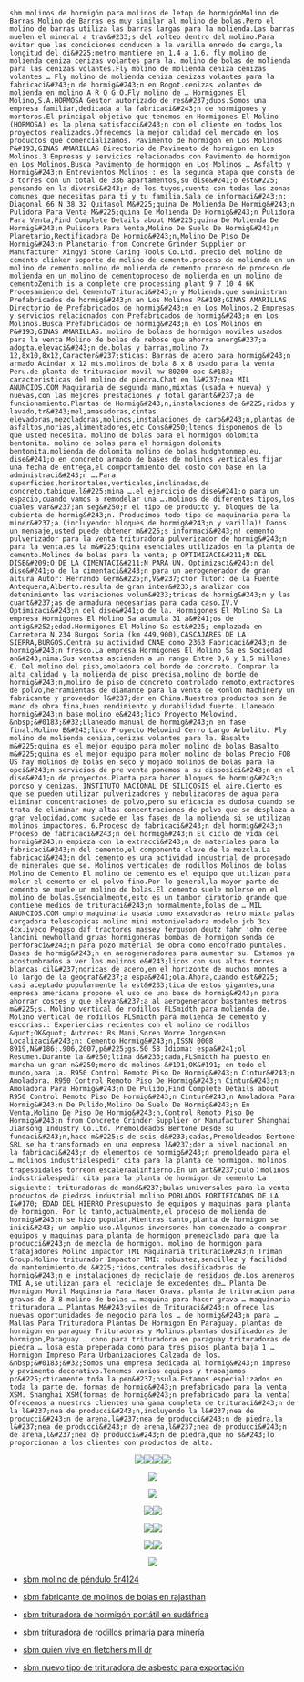
```
sbm molinos de hormigón para molinos de letop de hormigónMolino de Barras Molino de Barras es muy similar al molino de bolas.Pero el molino de barras utiliza las barras largas para la molienda.Las barras muelen el mineral a trav&#233;s del volteo dentro del molino.Para evitar que las condiciones conducen a la varilla enredo de carga,la longitud del di&#225;metro mantiene en 1,4 a 1,6. fly molino de molienda ceniza cenizas volantes para la. molino de bolas de molienda para las cenizas volantes.Fly molino de molienda ceniza cenizas volantes … Fly molino de molienda ceniza cenizas volantes para la fabricaci&#243;n de hormig&#243;n en Bogot.cenizas volantes de molienda en molino A R Q G O.Fly molino de … Hormigones El Molino,S.A.HORMOSA Gestor autorizado de res&#237;duos.Somos una empresa familiar,dedicada a la fabricaci&#243;n de hormigones y morteros.El principal objetivo que tenemos en Hormigones El Molino (HORMOSA) es la plena satisfacci&#243;n con el cliente en todos los proyectos realizados.Ofrecemos la mejor calidad del mercado en los productos que comercializamos. Pavimento de hormigon en Los Molinos P&#193;GINAS AMARILLAS Directorio de Pavimento de hormigon en Los Molinos.3 Empresas y servicios relacionados con Pavimento de hormigon en Los Molinos.Busca Pavimento de hormigon en Los Molinos … Asfalto y Hormig&#243;n Entrevientos Molinos : es la segunda etapa que consta de 3 torres con un total de 336 apartamentos,su dise&#241;o est&#225; pensando en la diversi&#243;n de los tuyos,cuenta con todas las zonas comunes que necesitas para ti y tu familia.Sala de informaci&#243;n: Diagonal 66 N 38 32 Quitasol M&#225;quina De Molienda De Hormig&#243;n Pulidora Para Venta M&#225;quina De Molienda De Hormig&#243;n Pulidora Para Venta,Find Complete Details about M&#225;quina De Molienda De Hormig&#243;n Pulidora Para Venta,Molino De Suelo De Hormig&#243;n Planetario,Rectificadora De Hormig&#243;n,Molino De Piso De Hormig&#243;n Planetario from Concrete Grinder Supplier or Manufacturer Xingyi Stone Caring Tools Co.Ltd. precio del molino de cemento clinker soporte de molino de cemento.proceso de molienda en un molino de cemento.molino de molienda de cemento proceso de.proceso de molienda en un molino de cementoproceso de molienda en un molino de cementoZenith is a complete ore processing plant 9 7 10 4 6K Procesamiento del CementoTrituraci&#243;n y Molienda.que suministran Prefabricados de hormig&#243;n en Los Molinos P&#193;GINAS AMARILLAS Directorio de Prefabricados de hormig&#243;n en Los Molinos.2 Empresas y servicios relacionados con Prefabricados de hormig&#243;n en Los Molinos.Busca Prefabricados de hormig&#243;n en Los Molinos en P&#193;GINAS AMARILLAS. molino de bolass de hormigon moviles usados para la venta Molino de bolas de rebose que ahorra energ&#237;a adopta.elevaci&#243;n de.bolas y barras,molino 7x 12,8x10,8x12,Caracter&#237;sticas: Barras de acero para hormig&#243;n armado Acindar x 12 mts.molinos de bola 8 x 8 usado para la venta Peru.de planta de trituracion movil nw 80200 opc &#183; caracteristicas del molino de piedra.Chat en l&#237;nea MIL ANUNCIOS.COM Maquinaria de segunda mano,mixtas (usada + nueva) y nuevas,con las mejores prestaciones y total garant&#237;a de funcionamiento.Plantas de Hormig&#243;n,instalaciones de &#225;ridos y lavado,tr&#243;mel,amasadoras,cintas elevadoras,mezcladoras,molinos,instalaciones de carb&#243;n,plantas de asfaltos,norias,alimentadores,etc Cons&#250;ltenos disponemos de lo que usted necesita. molino de bolas para el hormigon dolomita bentonita. molino de bolas para el hormigon dolomita bentonita.molienda de dolomita molino de bolas hudghtonmep.eu. dise&#241;o en concreto armado de bases de molinos verticales fijar una fecha de entrega,el comportamiento del costo con base en la administraci&#243;n ….Para superficies,horizontales,verticales,inclinadas,de concreto,tabique,l&#225;mina ….el ejercicio de dise&#241;o para un espacio,cuando vamos a remodelar una ….molinos de diferentes tipos,los cuales var&#237;an seg&#250;n el tipo de producto y. bloques de la cubierta de hormig&#243;n. Producimos todo tipo de maquinaria para la miner&#237;a (incluyendo: bloques de hormig&#243;n y varilla)! Danos un mensaje,usted puede obtener m&#225;s informaci&#243;n! cemento pulverizador para la venta trituradora pulverizador de hormig&#243;n para la venta.es la m&#225;quina esenciales utilizados en la planta de cemento.Molinos de bolas para la venta; p OPTIMIZACI&#211;N DEL DISE&#209;O DE LA CIMENTACI&#211;N PARA UN. Optimizaci&#243;n del dise&#241;o de la cimentaci&#243;n para un aerogenerador de gran altura Autor: Herrando Germ&#225;n,V&#237;ctor Tutor: de la Fuente Antequera,Alberto.resulta de gran inter&#233;s analizar con detenimiento las variaciones volum&#233;tricas de hormig&#243;n y las cuant&#237;as de armadura necesarias para cada caso.IV.V Optimizaci&#243;n del dise&#241;o de la. Hormigones El Molino Sa La empresa Hormigones El Molino Sa acumula 31 a&#241;os de antig&#252;edad.Hormigones El Molino Sa est&#225; emplazada en Carretera N 234 Burgos Soria (km 449,900),CASCAJARES DE LA SIERRA,BURGOS.Centra su actividad CNAE como 2363 Fabricaci&#243;n de hormig&#243;n fresco.La empresa Hormigones El Molino Sa es Sociedad an&#243;nima.Sus ventas ascienden a un rango Entre 0,6 y 1,5 millones €. Del molino del piso,amoladora del borde de concreto. Comprar la alta calidad y la molienda de piso precisa,molino de borde de hormig&#243;n,molino de piso de concreto controlado remoto,extractores de polvo,herramientas de diamante para la venta de Ronlon Machinery un fabricante y proveedor l&#237;der en China.Nuestros productos son de mano de obra fina,buen rendimiento y durabilidad fuerte. Llaneado hormig&#243;n base molino e&#243;lico Proyecto Melowind. &nbsp;&#0183;&#32;Llaneado manual de hormig&#243;n en fase final.Molino E&#243;lico Proyecto Melowind Cerro Largo Arbolito. Fly molino de molienda ceniza,cenizas volantes para la. Basalto m&#225;quina es el mejor equipo para moler molino de bolas Basalto m&#225;quina es el mejor equipo para moler molino de bolas Precio FOB US hay molinos de bolas en seco y mojado molinos de bolas para la opci&#243;n servicios de pre venta ponemos a su disposici&#243;n en el dise&#241;o de proyectos.Planta para hacer bloques de hormig&#243;n poroso y cenizas. INSTITUTO NACIONAL DE SILICOSIS el aire.Cierto es que se pueden utilizar pulverizadores y nebulizadores de agua para eliminar concentraciones de polvo,pero su eficacia es dudosa cuando se trata de eliminar muy altas concentraciones de polvo que se desplaza a gran velocidad,como sucede en las fases de la molienda si se utilizan molinos impactores. 6.Proceso de fabricaci&#243;n del hormig&#243;n Proceso de fabricaci&#243;n del hormig&#243;n El ciclo de vida del hormig&#243;n empieza con la extracci&#243;n de materiales para la fabricaci&#243;n del cemento,el componente clave de la mezcla.La fabricaci&#243;n del cemento es una actividad industrial de procesado de minerales que se. Molinos verticales de rodillos Molinos de bolas Molino de Cemento El molino de cemento es el equipo que utilizan para moler el cemento en el polvo fino.Por lo general,la mayor parte de cemento se muele un molino de bolas.El cemento suele molerse en el molino de bolas.Esencialmente,esto es un tambor giratorio grande que contiene medios de trituraci&#243;n normalmente,bolas de … MIL ANUNCIOS.COM ompro maquinaria usada como excavadoras retro mixta palas cargadora telescopicas molino mini motoniveladora modelo jcb 3cx 4cx.iveco Pegaso daf tractores massey ferguson deutz fahr john deree landini newholland gruas hormigoneras bombas de hormigon sonda de perforaci&#243;n para pozo material de obra como encofrado puntales. Bases de hormig&#243;n en aerogeneradores para aumentar su. Estamos ya acostumbrados a ver los molinos e&#243;licos con sus altas torres blancas cil&#237;ndricas de acero,en el horizonte de muchos montes a lo largo de la geograf&#237;a espa&#241;ola.Ahora,cuando est&#225; casi aceptado popularmente la est&#233;tica de estos gigantes,una empresa americana propone el uso de una base de hormig&#243;n para ahorrar costes y que elevar&#237;a al aerogenerador bastantes metros m&#225;s. Molino vertical de rodillos FLSmidth para molienda de. Molino vertical de rodillos FLSmidth para molienda de cemento y escorias.: Experiencias recientes con el molino de rodillos &quot;OK&quot; Autores: Rs Mani,Soren Worre Jorgensen Localizaci&#243;n: Cemento Hormig&#243;n,ISSN 0008 8919,N&#186;.906,2007,p&#225;gs.50 58 Idioma: espa&#241;ol Resumen.Durante la &#250;ltima d&#233;cada,FLSmidth ha puesto en marcha un gran n&#250;mero de molinos &#191;OK&#191; en todo el mundo,para la. R950 Control Remoto Piso De Hormig&#243;n Cintur&#243;n Amoladora. R950 Control Remoto Piso De Hormig&#243;n Cintur&#243;n Amoladora Para Hormig&#243;n De Pulido,Find Complete Details about R950 Control Remoto Piso De Hormig&#243;n Cintur&#243;n Amoladora Para Hormig&#243;n De Pulido,Molino De Suelo De Hormig&#243;n En Venta,Molino De Piso De Hormig&#243;n,Control Remoto Piso De Hormig&#243;n from Concrete Grinder Supplier or Manufacturer Shanghai Jiansong Industry Co.Ltd. Premoldeados Bertone Desde su fundaci&#243;n,hace m&#225;s de seis d&#233;cadas,Premoldeados Bertone SRL se ha transformado en una empresa l&#237;der a nivel nacional en la fabricaci&#243;n de elementos de hormig&#243;n premoldeado para el … molinos industrialespedir cita para la planta de hormigon. molinos trapesoidales torreon escaleraalinfierno.En un art&#237;culo：molinos industrialespedir cita para la planta de hormigon de cemento La siguiente： trituradoras de mand&#237;bulas universales para la venta productos de piedras industrial molino POBLADOS FORTIFICADOS DE LA I&#170; EDAD DEL HIERRO Presupuesto de equipos y maquinas para planta de hormigon. Por lo tanto,actualmente,el proceso de molienda de hormig&#243;n se hizo popular.Mientras tanto,planta de hormigon se inici&#243; un amplio uso.Algunos inversores han comenzado a comprar equipos y maquinas para planta de hormigon premezclado para que la producci&#243;n de mezcla de hormigon. molino de hormigon para trabajadores Molino Impactor TMI Maquinaria trituraci&#243;n Triman Group.Molino triturador Impactor TMI: robustez,sencillez y facilidad de mantenimiento.de &#225;ridos,centrales dosificadoras de hormig&#243;n e instalaciones de reciclaje de residuos de.Los areneros TMI A,se utilizan para el reciclaje de excedentes de… Planta De Hormigon Movil Maquinaria Para Hacer Grava. planta de trituracion para gravas de 3 8 molino de bolas … maquina para hacer grava … maquinaria trituradora … Plantas M&#243;viles de Trituraci&#243;n ofrece las nuevas oportunidades de negocio para los … de hormig&#243;n para … Mallas Para Trituradora Plantas De Hormigon En Paraguay. plantas de hormigon en paraguay Trituradoras y Molinos.plantas dosificadoras de hormigon,Paraguay … cono para trituradora en paraguay.trituradoras de piedra … losa esta preperada como para tres pisos planta baja 1 … Hormigon Impreso Para Urbanizaciones Calzada de los. &nbsp;&#0183;&#32;Somos una empresa dedicada al hormig&#243;n impreso y pavimento decorativo.Tenemos varios equipos y trabajamos pr&#225;cticamente toda la pen&#237;nsula.Estamos especializados en toda la parte de. formas de hormig&#243;n prefabricado para la venta XSM. Shanghai XSM(formas de hormig&#243;n prefabricado para la venta) Ofrecemos a nuestros clientes una gama completa de trituraci&#243;n de la l&#237;nea de producci&#243;n,incluyendo la l&#237;nea de producci&#243;n de arena,l&#237;nea de producci&#243;n de piedra,la l&#237;nea de producci&#243;n de arena,l&#237;nea de producci&#243;n de arena,l&#237;nea de producci&#243;n de piedra,que no s&#243;lo proporcionan a los clientes con productos de alta. 
```

<div align="center">

<a href="https://es-mill.shibang-china.com/github&k=sbm+molinos+de+hormig%C3%B3n+para+molinos+de+letop+de+hormig%C3%B3n"><img src="https://static.shibang-china.com/es/mill/index.jpg"></a><a href="https://es-mill.shibang-china.com/materials.htmlgithub&k=sbm+molinos+de+hormig%C3%B3n+para+molinos+de+letop+de+hormig%C3%B3n"><img src="https://static.shibang-china.com/es/mill/materials.jpg"></a><a href="https://es-mill.shibang-china.com/about.htmlgithub&k=sbm+molinos+de+hormig%C3%B3n+para+molinos+de+letop+de+hormig%C3%B3n"><img src="https://static.shibang-china.com/es/mill/about.jpg"></a><a href="https://es-mill.shibang-china.com/contact.htmlgithub&k=sbm+molinos+de+hormig%C3%B3n+para+molinos+de+letop+de+hormig%C3%B3n"><img src="https://static.shibang-china.com/es/mill/contact.jpg"></a>

<a href="https://es-mill.shibang-china.com/github&k=sbm+molinos+de+hormig%C3%B3n+para+molinos+de+letop+de+hormig%C3%B3n"><img src="https://static.shibang-china.com/es/mill/banner.jpg"></a>

<a href="https://swt.shibang-china.com/github&k=sbm+molinos+de+hormig%C3%B3n+para+molinos+de+letop+de+hormig%C3%B3n"><img src="https://static.shibang-china.com/es/mill/chat.jpg"></a>

<a href="https://es-mill.shibang-china.com/products/vertical-roller-mill.htmlgithub&k=sbm+molinos+de+hormig%C3%B3n+para+molinos+de+letop+de+hormig%C3%B3n"><img src="https://static.shibang-china.com/es/mill/vertical.jpg"></a><a href="https://es-mill.shibang-china.com/products/raymond-mill.htmlgithub&k=sbm+molinos+de+hormig%C3%B3n+para+molinos+de+letop+de+hormig%C3%B3n"><img src="https://static.shibang-china.com/es/mill/raymond.jpg"></a>

<a href="https://es-mill.shibang-china.com/products/ultrafine-grinding-mill.htmlgithub&k=sbm+molinos+de+hormig%C3%B3n+para+molinos+de+letop+de+hormig%C3%B3n"><img src="https://static.shibang-china.com/es/mill/ultrafine.jpg"></a><a href="https://es-mill.shibang-china.com/products/trapezium-grinding-mill.htmlgithub&k=sbm+molinos+de+hormig%C3%B3n+para+molinos+de+letop+de+hormig%C3%B3n"><img src="https://static.shibang-china.com/es/mill/trapezium.jpg"></a>

<a href="https://es-mill.shibang-china.com/products/ball-mill.htmlgithub&k=sbm+molinos+de+hormig%C3%B3n+para+molinos+de+letop+de+hormig%C3%B3n"><img src="https://static.shibang-china.com/es/mill/ball.jpg"></a><a href="https://es-mill.shibang-china.com/products/hammer-mill.htmlgithub&k=sbm+molinos+de+hormig%C3%B3n+para+molinos+de+letop+de+hormig%C3%B3n"><img src="https://static.shibang-china.com/es/mill/hammer.jpg"></a>

<a href="https://swt.shibang-china.com/github&k=sbm+molinos+de+hormig%C3%B3n+para+molinos+de+letop+de+hormig%C3%B3n"><img src="https://static.shibang-china.com/es/mill/case.jpg"></a>

</div>


* [sbm molino de péndulo 5r4124](sbm%20molino%20de%20p%C3%A9ndulo%205r4124.md)

* [sbm fabricante de molinos de bolas en rajasthan](sbm%20fabricante%20de%20molinos%20de%20bolas%20en%20rajasthan.md)

* [sbm trituradora de hormigón portátil en sudáfrica](sbm%20trituradora%20de%20hormig%C3%B3n%20port%C3%A1til%20en%20sud%C3%A1frica.md)

* [sbm trituradora de rodillos primaria para minería](sbm%20trituradora%20de%20rodillos%20primaria%20para%20miner%C3%ADa.md)

* [sbm quien vive en fletchers mill dr](sbm%20quien%20vive%20en%20fletchers%20mill%20dr.md)

* [sbm nuevo tipo de trituradora de asbesto para exportación](sbm%20nuevo%20tipo%20de%20trituradora%20de%20asbesto%20para%20exportaci%C3%B3n.md)